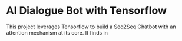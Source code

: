 # AI Dialogue Bot with Tensorflow

This project leverages Tensorflow to build a Seq2Seq Chatbot with an attention mechanism at its core. It finds in